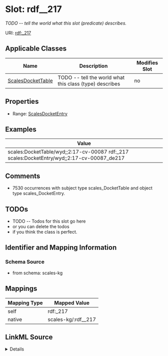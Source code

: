 

# Slot: rdf__217


_TODO -- tell the world what this slot (predicate) describes._





URI: [rdf:_217](http://www.w3.org/1999/02/22-rdf-syntax-ns#_217)



<!-- no inheritance hierarchy -->





## Applicable Classes

| Name | Description | Modifies Slot |
| --- | --- | --- |
| [ScalesDocketTable](../classes/ScalesDocketTable.md) | TODO -- tell the world what this class (type) describes |  no  |







## Properties

* Range: [ScalesDocketEntry](../classes/ScalesDocketEntry.md)






## Examples

| Value |
| --- |
| scales:DocketTable/wyd;;2:17-cv-00087 rdf:_217 scales:DocketEntry/wyd;;2:17-cv-00087_de217 |

## Comments

* 7530 occurrences with subject type scales_DocketTable and object type scales_DocketEntry.

## TODOs

* TODO -- Todos for this slot go here
* or you can delete the todos
* if you think the class is perfect.

## Identifier and Mapping Information







### Schema Source


* from schema: scales-kg




## Mappings

| Mapping Type | Mapped Value |
| ---  | ---  |
| self | rdf:_217 |
| native | scales-kg/:rdf__217 |




## LinkML Source

<details>
```yaml
name: rdf__217
description: TODO -- tell the world what this slot (predicate) describes.
todos:
- TODO -- Todos for this slot go here
- or you can delete the todos
- if you think the class is perfect.
comments:
- 7530 occurrences with subject type scales_DocketTable and object type scales_DocketEntry.
examples:
- value: scales:DocketTable/wyd;;2:17-cv-00087 rdf:_217 scales:DocketEntry/wyd;;2:17-cv-00087_de217
from_schema: scales-kg
rank: 1000
slot_uri: rdf:_217
alias: rdf__217
domain_of:
- scales_DocketTable
range: scales_DocketEntry

```
</details>